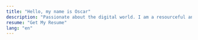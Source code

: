 ```yaml
---
title: "Hello, my name is Oscar"
description: "Passionate about the digital world. I am a resourceful and curious person eager to learn new technologies and continue to delve into the sector. In search of new opportunities to continue growing as a person."
resume: "Get My Resume"
lang: "en"
---
```

